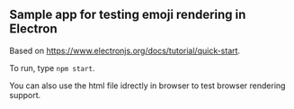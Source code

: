 ## Sample app for testing emoji rendering in Electron

Based on https://www.electronjs.org/docs/tutorial/quick-start.

To run, type `npm start`.

You can also use the html file idrectly in browser to test browser rendering support.